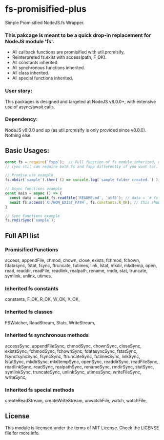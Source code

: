# fs-promisified-plus
Simple Promisified NodeJS.fs Wrapper.

### This pakcage is meant to be a quick drop-in replacement for NodeJS module 'fs'.
- All callback functions are promisified with util.promisify.
- Reinterpreted fs.exist with access(path, F_OK).
- All constants inherited.
- All synchronous functions inherited.
- All class inherited.
- All special functions inherited.

### User story:

This packages is designed and targeted at NodeJS v8.0.0+, with extensive use of async/await calls.

### Dependency:

NodeJS v8.0.0 and up (as util.promisify is only provided since v8.0.0). Nothing else.

## Basic Usages:
```javascript
const fs = require(`fspp`);  // Full function of fs module inherited, no need to include both fs and fspp.
// (you stil can require both fs and fspp differently if you want to).

// Promise use example
fs.mkdir(`sample`).then( () => console.log(`sample folder created.`) ).catch(err => console.error(err));

// Async functions example
const main = async () => {
  const data = await fs.readfile(`README.md`, `utf8`); // data = `# fs-promisified-plus...`
  await fs.access(`X:/NON_EXIST_PATH`, fs.constants.R_OK); // This should fail and reject the main promise.
}

// Sync functions example
fs.rmdirSync(`sample`);
```

## Full API list
### Promisified Functions
  access,
  appendFile,
  chmod,
  chown,
  close,
  exists,
  fchmod,
  fchown,
  fdatasync,
  fstat,
  fsync,
  ftruncate,
  futimes,
  link,
  lstat,
  mkdir,
  mkdtemp,
  open,
  read,
  readdir,
  readFile,
  readlink,
  realpath,
  rename,
  rmdir,
  stat,
  truncate,
  symlink,
  unlink,
  utimes,

### Inherited fs constants

  constants,
  F_OK,
  R_OK,
  W_OK,
  X_OK,

### Inherited fs classes

  FSWatcher,
  ReadStream,
  Stats,
  WriteStream,

### Inherited fs synchronous methods

  accessSync,
  appendFileSync,
  chmodSync,
  chownSync,
  closeSync,
  existsSync,
  fchmodSync,
  fchownSync,
  fdatasyncSync,
  fstatSync,
  fsyncfsyncSync,
  fsyncSync,
  ftruncateSync,
  futimesSync,
  linkSync,
  lstatSync,
  mkdirSync,
  mkdtempSync,
  openSync,
  readdirSync,
  readFileSync,
  readlinkSync,
  readSync,
  realpathSync,
  renameSync,
  rmdirSync,
  statSync,
  symlinkSync,
  truncateSync,
  unlinkSync,
  utimesSync,
  writeFileSync,
  writeSync,

### Inherited fs special methods

  createReadStream,
  createWriteStream,
  unwatchFile,
  watch,
  watchFile,


## License
This module is licensed under the terms of MIT License. Check the LICENSE file for more info.
